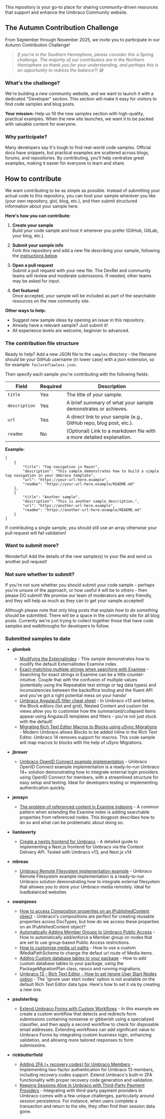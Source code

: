 This repository is your go-to place for sharing community-driven resources that support and enhance the Umbraco Community website.

## The Autumn Contribution Challenge

From September through November 2025, we invite you to participate in our Autumn Contribution Challenge!

> _If you're in the Southern Hemisphere, please consider this a Spring challenge. The majority of our contributors are in the Northern Hemisphere so thank you for your understanding, and perhaps this is an opportunity to redress the balance?! 😅_

### What's the challenge?

We're building a new community website, and we want to launch it with a dedicated "Developer" section. This section will make it easy for visitors to find code samples and blog posts.

**Your mission:** Help us fill the new samples section with high-quality, practical examples. When the new site launches, we want it to be packed with valuable content for everyone.

### Why participate?

Many developers say it's tough to find real-world code samples. Official docs have snippets, but practical examples are scattered across blogs, forums, and repositories. By contributing, you'll help centralize great examples, making it easier for everyone to learn and share.

## How to contribute

We want contributing to be as simple as possible. Instead of submitting your actual code to this repository, you can host your sample wherever you like (your own repository, gist, blog, etc.), and then submit structured information about your sample here.

**Here's how you can contribute:**

1. **Create your sample**  
    Build your code sample and host it wherever you prefer (GitHub, GitLab, your blog, etc.).

2. **Submit your sample info**  
    Fork this repository and add a new file describing your sample, following the [instructions below](#the-contribution-file-structure)

3. **Open a pull request**  
    Submit a pull request with your new file. The DevRel and community teams will review and moderate submissions. If needed, other teams may be asked for input.

4. **Get featured**  
    Once accepted, your sample will be included as part of the searchable resources on the new community site.

**Other ways to help:**
- Suggest new sample ideas by opening an issue in this repository.
- Already have a relevant sample? Just submit it!
- All experience levels are welcome, beginner to advanced.

### The contribution file structure

Ready to help? Add a new JSON file to the `samples` directory - the filename should be your GitHub username (in lower case) with a json extension, so for example: `failureflawless.json`.

Then specify each sample you're contributing with the following fields:   

| Field         | Required | Description                                                               |
|---------------|----------|---------------------------------------------------------------------------|
| `title`       | Yes      | The title of your sample.                                                 |
| `description` | Yes      | A brief summary of what your sample demonstrates or achieves.             |
| `url`         | Yes      | A direct link to your sample (e.g., GitHub repo, blog post, etc.).        |
| `readme`      | No       | (Optional) Link to a markdown file with a more detailed explanation.      |


**Example:**  

```
[
    {
        "title": "Top navigation in Razor",
        "description": "This sample demonstrates how to build a simple top navigation in your Umbraco template",
        "url": "https://your-url-here.example",
        "readme": "https://your-url-here.example/README.md"
    },
    {
        "title": "Another sample",
        "description": "This is another sample description.",
        "url": "https://another-url-here.example",
        "readme": "https://another-url-here.example/README.md"
    }
]
```

If contributing a single sample, you should still use an array otherwise your pull request will fail validation!

### Want to submit more?

Wonderful! Add the details of the new sample(s) to your file and send us another pull request!

### Not sure whether to submit?

If you're not sure whether you should submit your code sample - perhaps you're unsure of the approach, or how useful it will be to others - then please DO submit! We promise our team of moderators are very friendly, and they will help as much as they can to get your sample accepted!

Although please note that only blog posts that explain *how to do something* should be submitted. There will be a space in the community site for all blog posts. Currently we're just trying to collect together those that have code samples and walkthroughs for developers to follow.

### Submitted samples to date

* **glombek**
   * [Modifying the ExternalIndex](https://joe.gl/ombek/blog/you-probably-dont-need-a-custom-index/) - This sample demonstrates how to modify the default ExternalIndex Examine index.
   * [Exact-matching multiple strings when searching with Examine](https://joe.gl/ombek/blog/tag-style-exact-matching-with-examine/) - Searching for exact strings in Examine can be a little counter-intuitive. Couple that with the confusion of multiple values (potentially using the Repeatable text strings or tag data types) and inconsistencies between the backoffice tooling and the fluent API and you've got a right potential mess on your hands!
   * [Umbraco AngularJS filter cheat sheet](https://joe.gl/ombek/blog/tag-style-exact-matching-with-examine/) - In Umbraco v13 and below, the Block editors (list and grid), Nested Content and custom list views allow you to customise how the summarized/collapsed items appear using AngularJS templates and filters - you're not just stuck with the default!
   * [Migrating Rich Text Editor Macros to Blocks using uSync Migrations](https://joe.gl/ombek/blog/migrating-rte-macros/) - Modern Umbraco allows Blocks to be added inline in the Rich Text Editor. Umbraco 14 removes support for macros. This code sample will map macros to blocks with the help of uSync Migrations.

* **jbreuer**
   * [Umbraco OpenID Connect example implementation](https://github.com/jbreuer/Umbraco-OpenIdConnect-Example) - Umbraco OpenID Connect example implementation is a ready-to-run Umbraco 14+ solution demonstrating how to integrate external login providers using OpenID Connect for members, with a streamlined structure for easy setup and testing. Ideal for developers testing or implementing authentication quickly.

* **jemayn**
   * [The problem of referenced content in Examine indexing](https://dev.to/jemayn/the-problem-of-referenced-content-in-examine-indexing-umbraco-11-4355) - A common pattern when extending the Examine index is adding searchable properties from referenced nodes. This blogpost describes how to do so and what can be problematic about doing so.

* **liamlaverty**
   * [Create a nextjs frontend for Umbraco](https://www.etive-mor.com/blog/a-nextjs-frontend-for-your-umbraco-site/) - A detailed guide to implementing a Next.js frontend for Umbraco via the Content Delivery API. Tested with Umbraco v13, and Next.js v14

* **mbreas**
   * [Umbraco Remote Filesystem implementation example](https://github.com/mbreas/Umbraco-Remote-Storage) - Umbraco Remote Filesystem example implementation is a ready-to-run Umbraco solution demonstrating how to integrate external filesystem that allowes you to store your Umbraco media remotely. Ideal for loadbalanced websites

* **owainjones**
   * [How to access Composition properties on an IPublishedContent object](https://www.owainjones.dev/blog/how-to-access-composition-properties-on-an-ipublishedcontent-object/) - Umbraco's compositions are perfect for creating reusable properties across DocTypes, but how do we access these properties on an IPublishedContent object?
   * [Automatically Adding Member Groups to Umbraco Public Access](https://www.owainjones.dev/blog/automatically-adding-member-groups-to-umbraco-public-access/) - How to automatically add/enforce a Member group on nodes that are set to use group-based Public Access restrictions.
   * [How to customise media url paths](https://www.owainjones.dev/blog/how-a-custom-imediapathscheme-came-to-the-rescue-for-our-migrated-media/) - How to use a custom IMediaPathScheme to change the defaut url route of Media items.
   * [Adding Custom database tables to your package](https://forum.umbraco.com/t/best-practices-on-using-the-migrationbase-namespace/3449/2?u=owainjones.dev) - How to add custom database tables to your package, using the PackageMigrationPlan class, npoco and running migrations.
   * [Umbraco 13 - Rich Text Editor - How to set Ignore User Start Nodes option](https://www.youtube.com/watch?v=OYDxYCrTsK8) - The 'ignore user start nodes' option is not available on the default Rich Text Editor data type. Here's how to set it via by creating a new one.

* **paulsterling**
   * [Extend Umbraco Forms with Custom Workflows](https://skrift.io/issues/use-umbraco-forms-workflows-to-enhance-your-forms-functionality/) - In this example we create a custom workflow that detects and redirects form submissions containing nonsense or gibberish using a specialized classifier, and then apply a second workflow to check for disposable email addresses. Extending workflows can add significant value to Umbraco Forms by integrating custom business logic, enhancing validation, and allowing more tailored responses to form submissions.

* **rickbutterfield**
   * [Adding 2FA (+ recovery codes) for Umbraco Members](https://rickbutterfield.dev/blog/adding-2fa-plus-recovery-codes-for-umbraco-members/) - Implementing two-factor authentication for Umbraco 13 members, including recovery codes support. Extend Umbraco's built-in 2FA functionality with proper recovery code generation and validation.
   * [Keeping Sessions Alive in Umbraco with Third-Party Payment Providers](https://rickbutterfield.dev/blog/keeping-sessions-alive-in-umbraco-with-third-party-payment-providers/) - Integrating with third-party payment providers in Umbraco comes with a few unique challenges, particularly around session persistence. For instance, when users complete a transaction and return to the site, they often find their session data gone.
